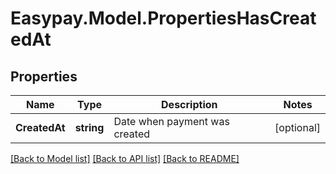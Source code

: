 # Easypay.Model.PropertiesHasCreatedAt
## Properties

Name | Type | Description | Notes
------------ | ------------- | ------------- | -------------
**CreatedAt** | **string** | Date when payment was created | [optional] 

[[Back to Model list]](../README.md#documentation-for-models) [[Back to API list]](../README.md#documentation-for-api-endpoints) [[Back to README]](../README.md)

